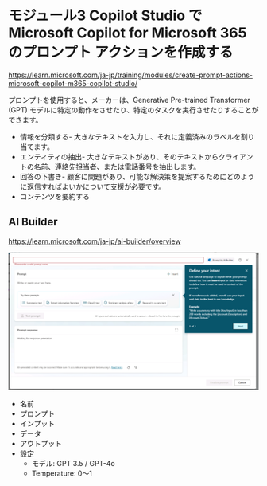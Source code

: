 # モジュール3 Copilot Studio で Microsoft Copilot for Microsoft 365 のプロンプト アクションを作成する

https://learn.microsoft.com/ja-jp/training/modules/create-prompt-actions-microsoft-copilot-m365-copilot-studio/

プロンプトを使用すると、メーカーは、Generative Pre-trained Transformer (GPT) モデルに特定の動作をさせたり、特定のタスクを実行させたりすることができます。

- 情報を分類する- 大きなテキストを入力し、それに定義済みのラベルを割り当てます。
- エンティティの抽出- 大きなテキストがあり、そのテキストからクライアントの名前、連絡先担当者、または電話番号を抽出します。
- 回答の下書き- 顧客に問題があり、可能な解決策を提案するためにどのように返信すればよいかについて支援が必要です。
- コンテンツを要約する

## AI Builder

https://learn.microsoft.com/ja-jp/ai-builder/overview

![alt text](image-8.png)

- 名前
- プロンプト
- インプット
- データ
- アウトプット
- 設定
  - モデル: GPT 3.5 / GPT-4o
  - Temperature: 0～1
